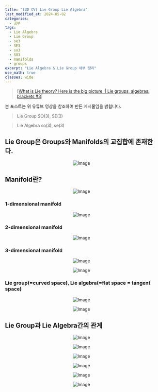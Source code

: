 ```yaml
---
title: "[3D CV] Lie Group Lie Algebra"
last_modified_at: 2024-05-02
categories:
  - 공부
tags:
  - Lie Algebra
  - Lie Group
  - se3
  - SE3
  - so3
  - SO3
  - manifolds
  - groups
excerpt: "Lie Algebra & Lie Group 세부 정리"
use_math: true
classes: wide
---
```


> [[What is Lie theory? Here is the big picture. | Lie groups, algebras, brackets #3](https://youtu.be/ZRca3Ggpy_g?si=0crGpsOeJo7pnCW3&t=86)] 

본 포스트는 위 유튜브 영상을 참조하여 만든 게시물임을 밝힙니다.

> Lie Group SO(3), SE(3)

> Lie Algebra so(3), se(3)

## Lie Group은 Groups와 Manifolds의 교집합에 존재한다.

<p align="center">
  <img src="https://github.com/sandokim/sandokim.github.io/assets/74639652/f91704a3-cea1-4b06-b764-76fb18efdd9d" alt="Image">
</p>

## Manifold란?

<p align="center">
  <img src="https://github.com/sandokim/sandokim.github.io/assets/74639652/2acc3bf8-366e-4c3b-a6b0-2848a48fd512" alt="Image">
</p>

### 1-dimensional manifold

<p align="center">
  <img src="https://github.com/sandokim/sandokim.github.io/assets/74639652/9d7b0050-ceb6-4717-97d5-507bc156fac5" alt="Image">
</p>

### 2-dimensional manifold

<p align="center">
  <img src="https://github.com/sandokim/sandokim.github.io/assets/74639652/f51f177e-06d5-4a9b-a8de-0630b065d723" alt="Image">
</p>

### 3-dimensional manifold

<p align="center">
  <img src="https://github.com/sandokim/sandokim.github.io/assets/74639652/3fd175d3-49b7-404c-9da4-0ad0558125bf" alt="Image">
</p>

<p align="center">
  <img src="https://github.com/sandokim/sandokim.github.io/assets/74639652/45d12b28-c23f-4da6-88ee-482ccf838b9d" alt="Image">
</p>

### Lie group(=curved space), Lie algebra(=flat space = tangent space)
<p align="center">
  <img src="https://github.com/sandokim/sandokim.github.io/assets/74639652/dfec3bc2-6372-48f8-8110-5a9fcb2b4b7b" alt="Image">
</p>

<p align="center">
  <img src="https://github.com/sandokim/sandokim.github.io/assets/74639652/2ed19cd9-d706-4c61-b2b7-ada915881cf6" alt="Image">
</p>

## Lie Group과 Lie Algebra간의 관계

<p align="center">
  <img src="https://github.com/sandokim/sandokim.github.io/assets/74639652/8f0e5be6-2bae-4e97-a707-0a59db8173fa" alt="Image">
</p>

<p align="center">
  <img src="https://github.com/sandokim/sandokim.github.io/assets/74639652/57fde0da-c898-4972-a671-727cbdc0cfb3
" alt="Image">
</p>

<p align="center">
  <img src="https://github.com/sandokim/sandokim.github.io/assets/74639652/34f112be-c8e6-477f-9508-0ac9bb80dd61" alt="Image">
</p>

<p align="center">
  <img src="https://github.com/sandokim/sandokim.github.io/assets/74639652/173bc53a-87e6-4eab-8e13-3cceab421f1c" alt="Image">
</p>

<p align="center">
  <img src="https://github.com/sandokim/sandokim.github.io/assets/74639652/5c8fa85a-9d3a-4ae6-9c43-fdf97f65eaee" alt="Image">
</p>

<p align="center">
  <img src="https://github.com/sandokim/sandokim.github.io/assets/74639652/138c4df8-4c14-42fc-b59d-e8bb4610105f" alt="Image">
</p>


